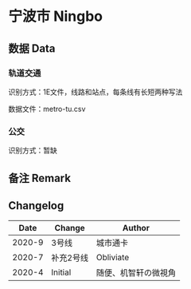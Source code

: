 # 宁波市 Ningbo

## 数据 Data

### 轨道交通

识别方式：1E文件，线路和站点，每条线有长短两种写法

数据文件：metro-tu.csv

### 公交

识别方式：暂缺

## 备注 Remark

## Changelog

Date | Change | Author
-----|--------|-------
2020-9 | 3号线 | 城市通卡
2020-7 | 补充2号线 | Obliviate
2020-4 | Initial | 随便、机智轩の微視角
